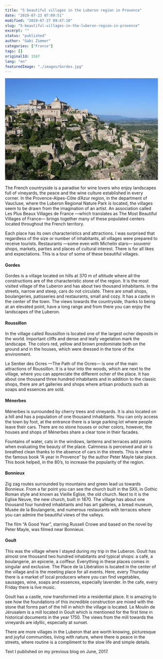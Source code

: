```yaml
---
title: "5 beautiful villages in the Luberon region in Provence"
date: "2019-07-23 07:09:51"
modified: "2019-07-27 09:47:10"
slug: "5-beautiful-villages-in-the-luberon-region-in-provence"
excerpt: ""
status: "published"
author: "Gabi Zimmer"
categories: ["France"]
tags: []
originalId: 1567
lang: "en"
featuredImage: "./images/Gordes.jpg"
---
```


![5 beautiful villages in the Luberon region in Provence](./images/Gordes.jpg)

The French countryside is a paradise for wine lovers who enjoy landscapes full of vineyards, the peace and the wine culture established in every corner. In the Provence-Alpes-Côte d’Azur region, in the department of Vaucluse, where the Luberon Regional Nature Park is located, the villages seem to be drawn from the imagination of an artist. An association called Les Plus Beaux Villages de France —which translates as The Most Beautiful Villages of France— brings together many of these populated centers located throughout the French territory.


Each place has its own characteristics and attractions. I was surprised that regardless of the size or number of inhabitants, all villages were prepared to receive tourists. Restaurants —some even with Michelin stars— souvenir shops, markets, parties and places of cultural interest. There is for all likes and expectations. This is a tour of some of these beautiful villages.



#### Gordes


Gordes is a village located on hills at 370 m of altitude where all the constructions are of the characteristic stone of the region. It is the most visited village of the Luberon and has about two thousand inhabitants. In the streets, narrow and steep, cars do not circulate. There are small shops, boulangeries, patisseries and restaurants, small and cozy. It has a castle in the center of the town. The views towards the countryside, thanks to being at an elevated point, have a long range and from there you can enjoy the landscapes of the Luberon.



#### Roussillon


In the village called Roussillon is located one of the largest ocher deposits in the world. Important cliffs and dense and leafy vegetation mark the landscape. The colors red, yellow and brown predominate both on the ground and in the houses, which were dressed in the tone of the environment.


Le Sentier des Ocres —The Path of the Ocres— is one of the main attractions of Roussillon. It is a tour into the woods, which are next to the village, where you can appreciate the different ocher of the place. It has about one thousand three hundred inhabitants and in addition to the classic shops, there are art galleries and shops where artisan products such as soaps and essences are sold.



#### Ménerbes


Ménerbes is surrounded by cherry trees and vineyards. It is also located on a hill and has a population of one thousand inhabitants. You can only access the town by foot, at the entrance there is a large parking lot where people leave their cars. There are no stone houses or ocher colors, however, the houses and shops of Ménerbes share a clear tone in their facades.


Fountains of water, cats in the windows, lanterns and terraces add points when evaluating the beauty of the place. Calmness is perceived and air is breathed clean thanks to the absence of cars in the streets. This is where the famous book “A year in Provence” by the author Peter Mayle take place. This book helped, in the 80’s, to increase the popularity of the region.



#### Bonnieux


Zig zag routes surrounded by mountains and green lead us towards Bonnieux. From a far point you can see the church built in the SXII, in Gothic Roman style and known as Vieille Eglise, the old church. Next to it is the Eglise Neuve, the new church, built in 1870. The village has about one thousand four hundred inhabitants and has art galleries, a bread museum, Musée de la Boulangerie, and numerous restaurants with terraces where you can admire the beautiful views of the valleys.


The film “A Good Year”, starring Russell Crowe and based on the novel by Peter Mayle, was filmed near Bonnieux.



#### Goult


This was the village where I stayed during my trip in the Luberon. Goult has almost one thousand two hundred inhabitants and typical shops: a café, a boulangerie, an epicerie, a coiffeur. Everything in these places comes in singular and exclusive. The Place de la Libération is located in the center of the village and is the meeting place for all events. Here, every Thursday there is a market of local producers where you can find vegetables, sausages, wine, soaps and essences, especially lavender. In the cafe, every Friday there is live music.


Goult has a castle, now transformed into a residential place. It is amazing to see how the foundations of this incredible construction are mixed with the stone that forms part of the hill in which the village is located. Le Moulin de Jérusalem is a mill located in Goult which is mentioned for the first time in historical documents in the year 1750. The views from the mill towards the vineyards are idyllic, especially at sunset.


There are more villages in the Luberon that are worth knowing, picturesque and joyful communities, living with nature, where there is peace in the streets, where routine is a compliment to the slow life and simple details.


Text I published on my previous blog on June, 2017.